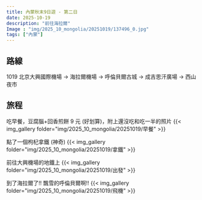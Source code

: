 ```yaml
---
title: 內蒙秋末9日遊 - 第二日
date: 2025-10-19
description: "前往海拉爾"
Image : "img/2025_10_mongolia/20251019/137496_0.jpg"
tags: ["內蒙"]
---
```


## 路線
1019 北京大興國際機場 → 海拉爾機場 → 呼倫貝爾古城 → 成吉思汗廣場 → 西山夜市

## 旅程

吃早餐，豆腐腦+回香煎餅 9 元 (好划算)，附上還沒吃和吃一半的照片
{{< img_gallery  folder="img/2025_10_mongolia/20251019/早餐" >}}

點了一個枸杞拿鐵 (神奇)
{{< img_gallery  folder="img/2025_10_mongolia/20251019/拿鐵" >}}

前往大興機場的地鐵上
{{< img_gallery  folder="img/2025_10_mongolia/20251019/出發" >}}

到了海拉爾了!! 飄雪的呼倫貝爾啊!!
{{< img_gallery  folder="img/2025_10_mongolia/20251019/飛機" >}}